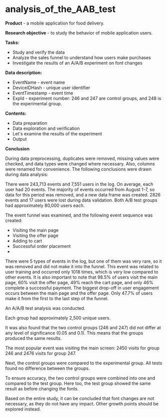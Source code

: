 # analysis_of_the_AAB_test
**Product** - a mobile application for food delivery.

**Research objective** - to study the behavior of mobile application users.

**Tasks:**
- Study and verify the data
- Analyze the sales funnel to understand how users make purchases
- Investigate the results of an A/A/B experiment on font changes

**Data description:**
- EventName - event name
- DeviceIDHash - unique user identifier
- EventTimestamp - event time
- ExpId - experiment number: 246 and 247 are control groups, and 248 is the experimental group.

**Сontents:**
- Data preparation
- Data exploration and verification
- Let's examine the results of the experiment
- Output

**Conclusion**

During data preprocessing, duplicates were removed, missing values were checked, and data types were changed where necessary. Also, columns were renamed for convenience. The following conclusions were drawn during data analysis:

There were 243,713 events and 7,551 users in the log. On average, each user had 20 events. The majority of events occurred from August 1-7, so data for this period was removed, and a new data frame was created. 2826 events and 17 users were lost during data validation. Both A/B test groups had approximately 80,000 users each.

The event funnel was examined, and the following event sequence was created:
- Visiting the main page
- Visiting the offer page
- Adding to cart
- Successful order placement
- 
There were 5 types of events in the log, but one of them was very rare, so it was removed and did not make it into the funnel. This event was related to user training and occurred only 1018 times, which is very low compared to other events. It is also important to note that 98.5% of users visit the main page, 60% visit the offer page, 49% reach the cart page, and only 46% complete a successful payment. The biggest drop-off in user engagement occurs between the main page and the offer page. Only 47.7% of users make it from the first to the last step of the funnel.

An A/A/B test analysis was conducted.

Each group had approximately 2,500 unique users.

It was also found that the two control groups (246 and 247) did not differ at any level of significance (0.05 and 0.1). This means that the groups produced the same results.

The most popular event was visiting the main screen: 2450 visits for group 246 and 2476 visits for group 247.

Next, the control groups were compared to the experimental group. All tests found no difference between the groups.

To ensure accuracy, the two control groups were combined into one and compared to the test group. Here too, the test group showed the same result as before changing the fonts.

Based on the entire study, it can be concluded that font changes are not necessary, as they do not have any impact. Other growth points should be explored instead.
